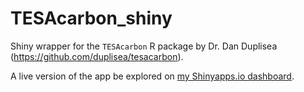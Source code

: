 # TESAcarbon_shiny

Shiny wrapper for the `TESAcarbon` R package by Dr. Dan Duplisea (https://github.com/duplisea/tesacarbon).

A live version of the app be explored on [my Shinyapps.io dashboard](https://mdeith.shinyapps.io/TESACarbon/).
